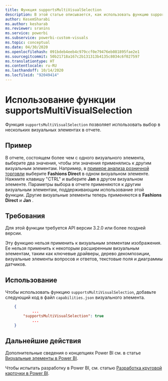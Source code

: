 ```yaml
---
title: Функция supportsMultiVisualSelection
description: В этой статье описывается, как использовать функцию supportsMultiVisualSelection в визуальных элементах Power BI, а также требования к ее использованию.
author: KesemSharabi
ms.author: kesharab
ms.reviewer: sranins
ms.service: powerbi
ms.subservice: powerbi-custom-visuals
ms.topic: conceptual
ms.date: 04/30/2020
ms.openlocfilehash: 091bdeb4eeb4c979ccf0e79476eb081895fae2e1
ms.sourcegitcommit: 50b21718a167c2b131313b4135c8034c6f027597
ms.translationtype: HT
ms.contentlocale: ru-RU
ms.lasthandoff: 10/14/2020
ms.locfileid: "92049414"
---
```

# <a name="use-the-supportsmultivisualselection-feature"></a>Использование функции supportsMultiVisualSelection

Функция `supportsMultiVisualSelection` позволяет использовать выбор в нескольких визуальных элементах в отчете.

## <a name="example"></a>Пример

В отчете, состоящем более чем с одного визуального элемента, выберите два значения, чтобы эти значения применялись к другим визуальным элементам. Например, в [примере анализа розничной торговли](../../create-reports/sample-retail-analysis.md) выберите **Fashions Direct** в одном визуальном элементе. Нажмите клавишу "CTRL" и выберите **Jan** в другом визуальном элементе. Параметры выбора в отчете применяются к другим визуальным элементам, поддерживающим использование этой функции. Другие визуальные элементы теперь применяются в **Fashions Direct** и **Jan** .

## <a name="requirements"></a>Требования

Для этой функции требуется API версии 3.2.0 или более поздней версии.

Эту функцию нельзя применить к визуальным элементам изображения. Ее нельзя применить к некоторым расширенным визуальным элементам, таким как ключевые драйверы, дерево декомпозиции, визуальные элементы вопросов и ответов, текстовые поля и диаграммы датчиков.

## <a name="usage"></a>Использование

Чтобы использовать функцию `supportsMultiVisualSelection`, добавьте следующий код в файл `capabilities.json` визуального элемента.

```json
    {   
            ...
        "supportsMultiVisualSelection": true
            ...
    }
```

## <a name="next-steps"></a>Дальнейшие действия

Дополнительные сведения о концепциях Power BI см. в статье [Визуальные элементы в Power BI](power-bi-visuals-concept.md).

Чтобы испытать разработку в Power BI, см. статью [Разработка круговой карточки в Power BI](develop-circle-card.md).
